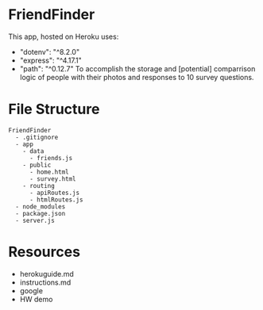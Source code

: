 # FriendFinder
This app, hosted on Heroku uses:
* "dotenv": "^8.2.0"
* "express": "^4.17.1"
* "path": "^0.12.7" 
To accomplish the storage and [potential] comparrison logic of people with their photos and responses to 10 survey questions.

# File Structure
  ```
  FriendFinder
    - .gitignore
    - app
      - data
        - friends.js
      - public
        - home.html
        - survey.html
      - routing
        - apiRoutes.js
        - htmlRoutes.js
    - node_modules
    - package.json
    - server.js
  ```

# Resources
* herokuguide.md
* instructions.md
* google
* HW demo